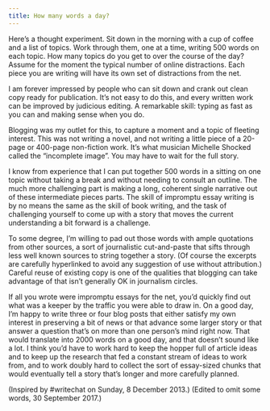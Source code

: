 ```yaml
---
title: How many words a day?
---
```

Here’s a thought experiment. Sit down in the morning with a cup of
coffee and a list of topics. Work through them, one at a time,
writing 500 words on each topic. How
many topics do you get to over the course of the day?
Assume for the moment the typical number of online distractions.
Each piece you are writing will have its own set of distractions
from the net.

I am forever impressed by people who can sit down
and crank out clean copy ready for publication. It’s not
easy to do this, and every written work can
be improved by judicious editing. A remarkable
skill: typing as fast as you can and making sense when you do.

Blogging was my outlet for this, to capture a moment and a topic
of fleeting interest.  This was not writing a novel, and not writing
a little piece of a 20-page or 400-page non-fiction work.  It’s
what musician Michelle Shocked called the “incomplete image”.  You
may have to wait for the full story.

I know from experience that I can put together 500 words in a sitting
on one topic without taking a break and without needing to consult
an outline. The much more challenging part is making a long, coherent
single narrative out of these intermediate pieces parts. The skill
of impromptu essay writing is by no means the same as the skill of
book writing, and the task of challenging yourself to come up with
a story that moves the current understanding a bit forward is a
challenge.

To some degree, I’m willing to pad out those words with ample
quotations from other sources, a sort of journalistic cut-and-paste
that sifts through less well known sources to string together a
story. (Of course the excerpts are carefully hyperlinked to avoid
any suggestion of use without attribution.) Careful reuse of existing
copy is one of the qualities that blogging can take advantage of
that isn’t generally OK in journalism circles.

If all you wrote were impromptu essays for the net, you’d quickly
find out what was a keeper by the traffic you were able to draw in.
On a good day, I’m happy to write three or four blog posts that
either satisfy my own interest in preserving a bit of news or that
advance some larger story or that answer a question that’s on more
than one person’s mind right now. That would translate into 2000
words on a good day, and that doesn’t sound like a lot. I think
you’d have to work hard to keep the hopper full of article ideas
and to keep up the research that fed a constant stream of ideas to
work from, and to work doubly hard to collect the sort of essay-sized
chunks that would eventually tell a story that’s longer and more
carefully planned.

(Inspired by #writechat on Sunday, 8 December 2013.)
(Edited to omit some words, 30 September 2017.)
